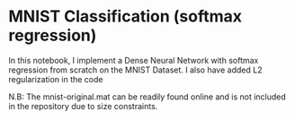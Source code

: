 # MNIST Classification (softmax regression)

In this notebook, I implement a Dense Neural Network with softmax regression from scratch on the MNIST Dataset. I also have added L2 regularization in the code

N.B: The mnist-original.mat can be readily found online and is not included in the repository due to size constraints.
